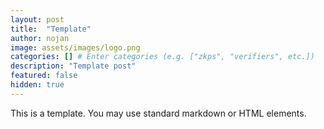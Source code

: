 ```yaml
---
layout: post
title:  "Template"
author: nojan
image: assets/images/logo.png
categories: [] # Enter categories (e.g. ["zkps", "verifiers", etc.])
description: "Template post"
featured: false
hidden: true
---
```


This is a template. You may use standard markdown or HTML elements.
